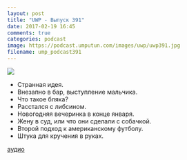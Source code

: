 ```yaml
---
layout: post
title: "UWP - Выпуск 391"
date: 2017-02-19 16:45
comments: true
categories: podcast
image: https://podcast.umputun.com/images/uwp/uwp391.jpg
filename: ump_podcast391
---
```

![](https://podcast.umputun.com/images/uwp/uwp391.jpg)

- Странная идея.
- Внезапно в бар, выступление мальчика.
- Что такое бляка?
- Расстался с либсином.
- Новогодняя вечеринка в конце января.
- Жену в суд, или что они сделали с собачкой.
- Второй подход к американскому футболу.
- Штука для кручения в руках.

[аудио](https://podcast.umputun.com/media/ump_podcast391.mp3)
<audio src="https://podcast.umputun.com/media/ump_podcast391.mp3" preload="none"></audio>
